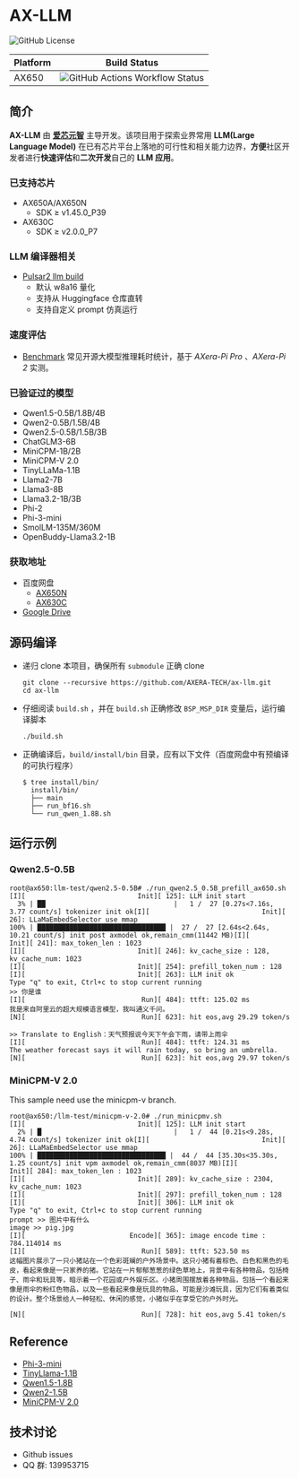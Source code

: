 # AX-LLM

![GitHub License](https://img.shields.io/github/license/AXERA-TECH/ax-llm)

| Platform | Build Status |
| -------- | ------------ |
| AX650    | ![GitHub Actions Workflow Status](https://img.shields.io/github/actions/workflow/status/AXERA-TECH/ax-llm/build_650.yml?branch=prefill)|


## 简介

**AX-LLM** 由 **[爱芯元智](https://www.axera-tech.com/)** 主导开发。该项目用于探索业界常用 **LLM(Large Language Model)** 在已有芯片平台上落地的可行性和相关能力边界，**方便**社区开发者进行**快速评估**和**二次开发**自己的 **LLM 应用**。

### 已支持芯片

- AX650A/AX650N
  - SDK ≥ v1.45.0_P39
- AX630C
  - SDK ≥ v2.0.0_P7

### LLM 编译器相关

- [Pulsar2 llm build](https://pulsar2-docs.readthedocs.io/zh-cn/latest/appendix/build_llm.html)
  - 默认 w8a16 量化
  - 支持从 Huggingface 仓库直转
  - 支持自定义 prompt 仿真运行

### 速度评估

- [Benchmark](benchmark/) 常见开源大模型推理耗时统计，基于 *AXera-Pi Pro* 、*AXera-Pi 2* 实测。

### 已验证过的模型

- Qwen1.5-0.5B/1.8B/4B
- Qwen2-0.5B/1.5B/4B
- Qwen2.5-0.5B/1.5B/3B
- ChatGLM3-6B
- MiniCPM-1B/2B
- MiniCPM-V 2.0
- TinyLLaMa-1.1B
- Llama2-7B
- Llama3-8B
- Llama3.2-1B/3B
- Phi-2
- Phi-3-mini
- SmolLM-135M/360M
- OpenBuddy-Llama3.2-1B

### 获取地址

- 百度网盘
  - [AX650N](https://pan.baidu.com/s/1_LG-sPKnLS_LTWF3Cmcr7A?pwd=ph0e)
  - [AX630C](https://pan.baidu.com/s/1X0aJTQM0bl8wsraspHnDUw?pwd=ifg5)
- [Google Drive](https://drive.google.com/drive/folders/11aRxsFqJfGXhFMlInudj3Bi8SR-08TXl?usp=sharing)

## 源码编译

- 递归 clone 本项目，确保所有 `submodule` 正确 clone
    ```shell
    git clone --recursive https://github.com/AXERA-TECH/ax-llm.git
    cd ax-llm
    ```
- 仔细阅读 `build.sh` ，并在 `build.sh` 正确修改 `BSP_MSP_DIR` 变量后，运行编译脚本
    ```shell
    ./build.sh
    ```
- 正确编译后，`build/install/bin` 目录，应有以下文件（百度网盘中有预编译的可执行程序）
  ```
  $ tree install/bin/
    install/bin/
    ├── main
    ├── run_bf16.sh
    └── run_qwen_1.8B.sh
  ```
  
## 运行示例

### Qwen2.5-0.5B

```shell
root@ax650:llm-test/qwen2.5-0.5B# ./run_qwen2.5_0.5B_prefill_ax650.sh
[I][                            Init][ 125]: LLM init start
  3% | ██                                |   1 /  27 [0.27s<7.16s, 3.77 count/s] tokenizer init ok[I][                            Init][  26]: LLaMaEmbedSelector use mmap
100% | ████████████████████████████████ |  27 /  27 [2.64s<2.64s, 10.21 count/s] init post axmodel ok,remain_cmm(11442 MB)[I][                            Init][ 241]: max_token_len : 1023
[I][                            Init][ 246]: kv_cache_size : 128, kv_cache_num: 1023
[I][                            Init][ 254]: prefill_token_num : 128
[I][                            Init][ 263]: LLM init ok
Type "q" to exit, Ctrl+c to stop current running
>> 你是谁
[I][                             Run][ 484]: ttft: 125.02 ms
我是来自阿里云的超大规模语言模型，我叫通义千问。
[N][                             Run][ 623]: hit eos,avg 29.29 token/s

>> Translate to English：天气预报说今天下午会下雨，请带上雨伞
[I][                             Run][ 484]: ttft: 124.31 ms
The weather forecast says it will rain today, so bring an umbrella.
[N][                             Run][ 623]: hit eos,avg 29.97 token/s
```

### MiniCPM-V 2.0
This sample need use the minicpm-v branch.
```shell
root@ax650:/llm-test/minicpm-v-2.0# ./run_minicpmv.sh
[I][                            Init][ 125]: LLM init start
  2% | █                                 |   1 /  44 [0.21s<9.28s, 4.74 count/s] tokenizer init ok[I][                            Init][  26]: LLaMaEmbedSelector use mmap
100% | ████████████████████████████████ |  44 /  44 [35.30s<35.30s, 1.25 count/s] init vpm axmodel ok,remain_cmm(8037 MB)[I][                            Init][ 284]: max_token_len : 1023
[I][                            Init][ 289]: kv_cache_size : 2304, kv_cache_num: 1023
[I][                            Init][ 297]: prefill_token_num : 128
[I][                            Init][ 306]: LLM init ok
Type "q" to exit, Ctrl+c to stop current running
prompt >> 图片中有什么
image >> pig.jpg
[I][                          Encode][ 365]: image encode time : 784.114014 ms
[I][                             Run][ 589]: ttft: 523.50 ms
这幅图片展示了一只小猪站在一个色彩斑斓的户外场景中。这只小猪有着棕色、白色和黑色的毛皮，看起来像是一只家养的猪。它站在一片郁郁葱葱的绿色草地上，背景中有各种物品，包括椅子、雨伞和玩具等，暗示着一个花园或户外娱乐区。小猪周围摆放着各种物品，包括一个看起来像是雨伞的粉红色物品，以及一些看起来像是玩具的物品，可能是沙滩玩具，因为它们有着类似的设计。整个场景给人一种轻松、休闲的感觉，小猪似乎在享受它的户外时光。

[N][                             Run][ 728]: hit eos,avg 5.41 token/s
```

## Reference

- [Phi-3-mini](https://huggingface.co/microsoft/Phi-3-mini-4k-instruct)
- [TinyLlama-1.1B](https://huggingface.co/TinyLlama/TinyLlama-1.1B-Chat-v1.0)
- [Qwen1.5-1.8B](https://huggingface.co/Qwen/Qwen1.5-1.8B-Chat)
- [Qwen2-1.5B](https://huggingface.co/Qwen/Qwen2-1.5B)
- [MiniCPM-V 2.0](https://huggingface.co/openbmb/MiniCPM-V-2)

## 技术讨论

- Github issues
- QQ 群: 139953715


